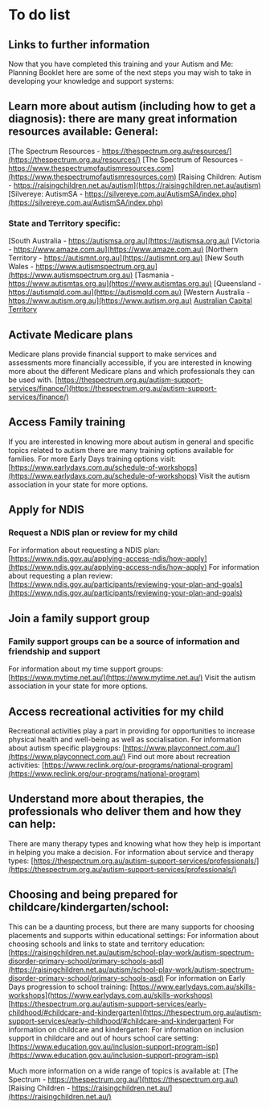 # To do list

## Links to further information
Now that you have completed this training and your Autism and Me: Planning Booklet here are some of the next steps you may wish to take in developing your knowledge and support systems:

## Learn more about autism (including how to get a diagnosis): there are many great information resources available: General:
[The Spectrum Resources - https://thespectrum.org.au/resources/](https://thespectrum.org.au/resources/)
[The Spectrum of Resources - https://www.thespectrumofautismresources.com](https://www.thespectrumofautismresources.com)
[Raising Children: Autism - https://raisingchildren.net.au/autism](https://raisingchildren.net.au/autism)
[Silvereye: AutismSA - https://silvereye.com.au/AutismSA/index.php](https://silvereye.com.au/AutismSA/index.php)

### State and Territory specific:
[South Australia - https://autismsa.org.au](https://autismsa.org.au)
[Victoria - https://www.amaze.com.au](https://www.amaze.com.au)
[Northern Territory - https://autismnt.org.au](https://autismnt.org.au)
[New South Wales - https://www.autismspectrum.org.au](https://www.autismspectrum.org.au)
[Tasmania - https://www.autismtas.org.au](https://www.autismtas.org.au)
[Queensland - https://autismqld.com.au](https://autismqld.com.au)
[Western Australia - https://www.autism.org.au](https://www.autism.org.au)
[Australian Capital Territory](www.marymead.org.au/services/marymead-autism-centre)


## Activate Medicare plans
Medicare plans provide financial support to make services and assessments more financially accessible, if you are interested in knowing more about the different Medicare plans and which professionals they can be used with.
[https://thespectrum.org.au/autism-support-services/finance/](https://thespectrum.org.au/autism-support-services/finance/)


## Access Family training
If you are interested in knowing more about autism in general and specific topics related to autism there are many training options available for families. For more Early Days training options visit: [https://www.earlydays.com.au/schedule-of-workshops](https://www.earlydays.com.au/schedule-of-workshops)
Visit the autism association in your state for more options.


## Apply for NDIS
### Request a NDIS plan or review for my child
For information about requesting a NDIS plan: [https://www.ndis.gov.au/applying-access-ndis/how-apply](https://www.ndis.gov.au/applying-access-ndis/how-apply)
For information about requesting a plan review: [https://www.ndis.gov.au/participants/reviewing-your-plan-and-goals](https://www.ndis.gov.au/participants/reviewing-your-plan-and-goals)


## Join a family support group
### Family support groups can be a source of information and friendship and support
For information about my time support groups: [https://www.mytime.net.au/](https://www.mytime.net.au/)
Visit the autism association in your state for more options.


## Access recreational activities for my child
Recreational activities play a part in providing for opportunities to increase physical health and well-being as well as socialisation.
For information about autism specific playgroups: [https://www.playconnect.com.au/](https://www.playconnect.com.au/)
Find out more about recreation activities: [https://www.reclink.org/our-programs/national-program](https://www.reclink.org/our-programs/national-program)


## Understand more about therapies, the professionals who deliver them and how they can help:
There are many therapy types and knowing what how they help is important in helping you make a decision.
For information about service and therapy types: [https://thespectrum.org.au/autism-support-services/professionals/](https://thespectrum.org.au/autism-support-services/professionals/)


## Choosing and being prepared for childcare/kindergarten/school:
This can be a daunting process, but there are many supports for choosing placements and supports within educational settings:
For information about choosing schools and links to state and territory education:
[https://raisingchildren.net.au/autism/school-play-work/autism-spectrum-disorder-primary-school/primary-schools-asd](https://raisingchildren.net.au/autism/school-play-work/autism-spectrum-disorder-primary-school/primary-schools-asd)
For information on Early Days progression to school training:
[https://www.earlydays.com.au/skills-workshops](https://www.earlydays.com.au/skills-workshops) [https://thespectrum.org.au/autism-support-services/early-childhood/#childcare-and-kindergarten](https://thespectrum.org.au/autism-support-services/early-childhood/#childcare-and-kindergarten)
For information on childcare and kindergarten:
For information on inclusion support in childcare and out of hours school care setting: [https://www.education.gov.au/inclusion-support-program-isp](https://www.education.gov.au/inclusion-support-program-isp)


Much more information on a wide range of topics is available at:
[The Spectrum - https://thespectrum.org.au/](https://thespectrum.org.au/)
[Raising Children - https://raisingchildren.net.au/](https://raisingchildren.net.au/)
